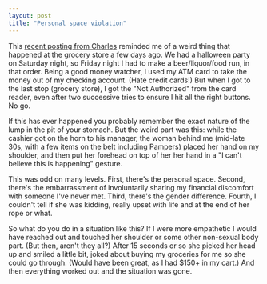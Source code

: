 ```yaml
---
layout: post
title: "Personal space violation"
---
```




This <a href="http://fishbowl.pastiche.org/archives/001140.html#001140">recent posting from Charles</a> reminded me of a weird thing that happened at the grocery store a few days ago. We had a halloween party on Saturday night, so Friday night I had to make a beer/liquor/food run, in that order. Being a good money watcher, I used my ATM card to take the money out of my checking account. (Hate credit cards!) But when I got to the last stop (grocery store), I got the "Not Authorized" from the card reader, even after two successive tries to ensure I hit all the right buttons. No go.

<p>If this has ever happened you probably remember the exact nature of the lump in the pit of your stomach. But the weird part was this: while the cashier got on the horn to his manager, the woman behind me (mid-late 30s, with a few items on the belt including Pampers) placed her hand on my shoulder, and then put her forehead on top of her her hand in a "I can't believe this is happening" gesture.</p>

<p>This was odd on many levels. First, there's the  personal space. Second, there's the embarrassment of involuntarily sharing my financial discomfort with someone I've never met. Third, there's the gender difference. Fourth, I couldn't tell if she was kidding, really upset with life and at the end of her rope or what.</p>

<p>So what do you do in a situation like this? If I were more empathetic I would have reached out and touched her shoulder or some other non-sexual body part. (But then, aren't they all?) After 15 seconds or so she picked her head up and smiled a little bit, joked about buying my groceries for me so she could go through. (Would have been great, as I had $150+ in my cart.) And then everything worked out and the situation was gone.</p>


